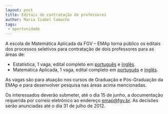 ```yaml
---
layout: post
title: Editais de contratação de professores
author: Maria Izabel Camacho
tags:
 - oportunidade
---
```


A escola de Matemática Aplicada da FGV – EMAp torna público os editais
dos processos seletivos para contratação de dois professores para as
áreas de:

- Estatística, 1 vaga, edital completo em
  [português](/files/edital-estatistica.pdf) e [inglês](/files/edital-estatistica-en.pdf).
- Matemática Aplicada, 1 vaga, edital completo em
  [português](/files/edital-matematica-aplicada.pdf) e [inglês](/files/edital-matematica-aplicada-en.pdf).

As vagas são para atuação nos cursos de Graduação e Pós-Graduação da
EMAp e para desenvolver pesquisa nas áreas acima mencionadas.

Os interessados deverão submeter, até o dia 15 de junho, a documentação
requerida por correio eletrônico ao endereço emap@fgv.br. As decisões
serão anunciadas até o dia 31 de julho de 2012.

